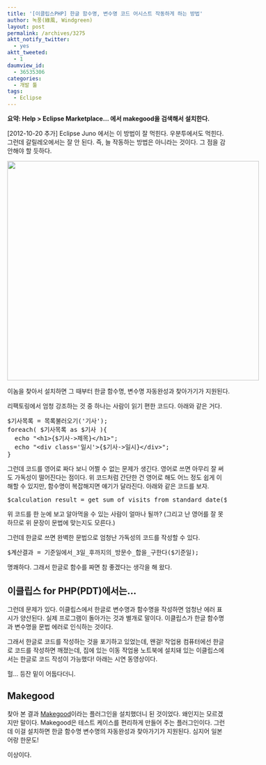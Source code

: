 ```yaml
---
title: '[이클립스PHP] 한글 함수명, 변수명 코드 어시스트 작동하게 하는 방법'
author: 녹풍(綠風, Windgreen)
layout: post
permalink: /archives/3275
aktt_notify_twitter:
  - yes
aktt_tweeted:
  - 1
daumview_id:
  - 36535306
categories:
  - 개발 툴
tags:
  - Eclipse
---
```

**요약: Help > Eclipse Marketplace&#8230; 에서 makegood을 검색해서 설치한다.**

[2012-10-20 추가] Eclipse Juno 에서는 이 방법이 잘 먹힌다. 우분투에서도 먹힌다. 그런데 갈릴레오에서는 잘 안 된다. 즉, 늘 작동하는 방법은 아니라는 것이다. 그 점을 감안해야 할 듯하다.

<div style="width: 588px" class="wp-caption aligncenter">
  <img src="http://dl.dropbox.com/u/15546257/blog/mytory/makegood.png" alt="" width="578" height="504" /><p class="wp-caption-text">
    이놈을 찾아서 설치하면 그 때부터 한글 함수명, 변수명 자동완성과 찾아가기가 지원된다.
  </p>
</div>

리팩토링에서 엄청 강조하는 것 중 하나는 사람이 읽기 편한 코드다. 아래와 같은 거다.

<pre class="brush: php; gutter: true; first-line: 1">$기사목록 = 목록불러오기(&#039;기사&#039;);
foreach( $기사목록 as $기사 ){
  echo "&lt;h1&gt;{$기사-&gt;제목}&lt;/h1&gt;";
  echo "&lt;div class=&#039;일시&#039;&gt;{$기사-&gt;일시}&lt;/div&gt;";
}</pre>

그런데 코드를 영어로 짜다 보니 어쩔 수 없는 문제가 생긴다. 영어로 쓰면 아무리 잘 써도 가독성이 떨어진다는 점이다. 위 코드처럼 간단한 건 영어로 해도 어느 정도 쉽게 이해할 수 있지만, 함수명이 복잡해지면 얘기가 달라진다. 아래와 같은 코드를 보자.

<pre class="brush: php; gutter: true; first-line: 1">$calculation_result = get_sum_of_visits_from_standard_date($standard_date);</pre>

위 코드를 한 눈에 보고 알아먹을 수 있는 사람이 얼마나 될까? (그리고 난 영어를 잘 못하므로 위 문장이 문법에 맞는지도 모른다.)

그런데 한글로 쓰면 완벽한 문법으로 엄청난 가독성의 코드를 작성할 수 있다.

<pre class="brush: php; gutter: true">$계산결과 = 기준일에서_3일_후까지의_방문수_합을_구한다($기준일);</pre>

명쾌하다. 그래서 한글로 함수를 짜면 참 좋겠다는 생각을 해 왔다.

## 이클립스 for PHP(PDT)에서는&#8230;

그런데 문제가 있다. 이클립스에서 한글로 변수명과 함수명을 작성하면 엄청난 에러 표시가 양산된다. 실제 프로그램이 돌아가는 것과 별개로 말이다. 이클립스가 한글 함수명과 변수명을 문법 에러로 인식하는 것이다.

그래서 한글로 코드를 작성하는 것을 포기하고 있었는데, 왠걸! 작업용 컴퓨터에선 한글로 코드를 작성하면 깨졌는데, 집에 있는 이동 작업용 노트북에 설치돼 있는 이클립스에서는 한글로 코드 작성이 가능했다! 아래는 시연 동영상이다.

<div class="video-container">
  <div class="video-container__inner">
  </div>
</div>

헐&#8230; 등잔 밑이 어둡다더니.

## Makegood

찾아 본 결과 [Makegood][1]이라는 플러그인을 설치했더니 된 것이었다. 왜인지는 모르겠지만 말이다. Makegood은 테스트 케이스를 편리하게 만들어 주는 플러그인이다. 그런데 이걸 설치하면 한글 함수명 변수명의 자동완성과 찾아가기가 지원된다. 심지어 일본어랑 한문도!

이상이다.

 [1]: http://piece-framework.com/projects/makegood